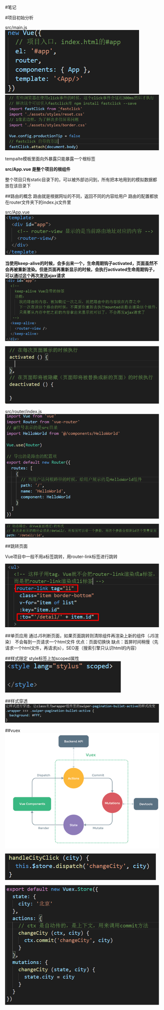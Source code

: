 #笔记

#项目初始分析

src/main.js
![](./img/3.png)
![](./img/4.png)

tempalte模板里面向外暴露只能暴露一个根标签

**src/App.vue 是整个项目的根组件**

整个项目只有static目录下的，可以被外部访问到，所有把本地用到的模拟数据都放在该目录下

##路由的概念
路由就是根据网址的不同，返回不同的内容给用户
路由的配置都放在router文件夹下的index.js文件里

src/App.vue
![](./img/1.png)

**当使用keep-alive的时候，会多出来一个，生命周期钩子activated，页面虽然不会再被重新渲染。但是页面再重新显示的时候，会执行activated生命周期钩子，可以通过这个再次发送ajax请求**
![](./img/10.png)

![](./img/13.png)

src/router/index.js
![](./img/2.png)

![](./img/12.png)

##跳转页面

Vue项目中一般不用a标签跳转，用router-link标签进行跳转

![](./img/11.png)

##单页应用
通过JS判断页面，如果页面跳转则清除组件再渲染上新的组件（JS渲染）
不会每到一页请求一个html文件
优点：页面切换快
缺点：首屏时间稍慢（先请求一个html文件，再请求js），SEO差（搜索引擎只认识html的内容）

##样式限定
style标签上加scoped属性
![](./img/5.png)

##样式穿透
![](./img/6.png)

##vuex
![](./img/7.png)

![](./img/9.png)

![](./img/8.png)
